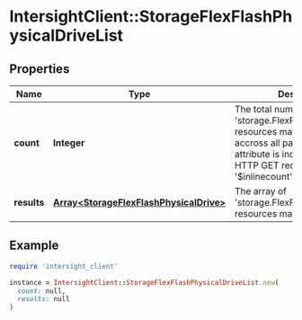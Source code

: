 # IntersightClient::StorageFlexFlashPhysicalDriveList

## Properties

| Name | Type | Description | Notes |
| ---- | ---- | ----------- | ----- |
| **count** | **Integer** | The total number of &#39;storage.FlexFlashPhysicalDrive&#39; resources matching the request, accross all pages. The &#39;Count&#39; attribute is included when the HTTP GET request includes the &#39;$inlinecount&#39; parameter. | [optional] |
| **results** | [**Array&lt;StorageFlexFlashPhysicalDrive&gt;**](StorageFlexFlashPhysicalDrive.md) | The array of &#39;storage.FlexFlashPhysicalDrive&#39; resources matching the request. | [optional] |

## Example

```ruby
require 'intersight_client'

instance = IntersightClient::StorageFlexFlashPhysicalDriveList.new(
  count: null,
  results: null
)
```

